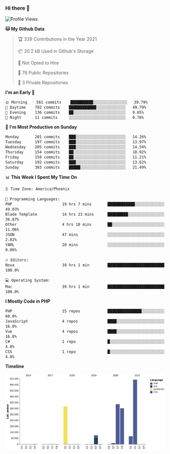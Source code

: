 ### Hi there 👋

<!--START_SECTION:waka-->
![Profile Views](http://img.shields.io/badge/Profile%20Views-4-blue)

**🐱 My Github Data** 

> 🏆 339 Contributions in the Year 2021
 > 
> 📦 20.2 kB Used in Github's Storage 
 > 
> 🚫 Not Opted to Hire
 > 
> 📜 76 Public Repositories 
 > 
> 🔑 3 Private Repositories  
 > 
**I'm an Early 🐤** 

```text
🌞 Morning    561 commits    ██████████░░░░░░░░░░░░░░░   39.79% 
🌆 Daytime    702 commits    ████████████░░░░░░░░░░░░░   49.79% 
🌃 Evening    136 commits    ██░░░░░░░░░░░░░░░░░░░░░░░   9.65% 
🌙 Night      11 commits     ░░░░░░░░░░░░░░░░░░░░░░░░░   0.78%

```
📅 **I'm Most Productive on Sunday** 

```text
Monday       201 commits    ███░░░░░░░░░░░░░░░░░░░░░░   14.26% 
Tuesday      197 commits    ███░░░░░░░░░░░░░░░░░░░░░░   13.97% 
Wednesday    205 commits    ███░░░░░░░░░░░░░░░░░░░░░░   14.54% 
Thursday     154 commits    ██░░░░░░░░░░░░░░░░░░░░░░░   10.92% 
Friday       158 commits    ██░░░░░░░░░░░░░░░░░░░░░░░   11.21% 
Saturday     192 commits    ███░░░░░░░░░░░░░░░░░░░░░░   13.62% 
Sunday       303 commits    █████░░░░░░░░░░░░░░░░░░░░   21.49%

```


📊 **This Week I Spent My Time On** 

```text
⌚︎ Time Zone: America/Phoenix

💬 Programming Languages: 
PHP                      19 hrs 7 mins       ████████████░░░░░░░░░░░░░   49.03% 
Blade Template           14 hrs 23 mins      █████████░░░░░░░░░░░░░░░░   36.87% 
Other                    4 hrs 18 mins       ██░░░░░░░░░░░░░░░░░░░░░░░   11.06% 
JSON                     47 mins             ░░░░░░░░░░░░░░░░░░░░░░░░░   2.02% 
YAML                     20 mins             ░░░░░░░░░░░░░░░░░░░░░░░░░   0.86%

🔥 Editors: 
Nova                     39 hrs 1 min        █████████████████████████   100.0%

💻 Operating System: 
Mac                      39 hrs 1 min        █████████████████████████   100.0%

```

**I Mostly Code in PHP** 

```text
PHP                      15 repos            ███████████████░░░░░░░░░░   60.0% 
JavaScript               4 repos             ████░░░░░░░░░░░░░░░░░░░░░   16.0% 
Vue                      4 repos             ████░░░░░░░░░░░░░░░░░░░░░   16.0% 
C#                       1 repo              █░░░░░░░░░░░░░░░░░░░░░░░░   4.0% 
CSS                      1 repo              █░░░░░░░░░░░░░░░░░░░░░░░░   4.0%

```


**Timeline**

![Chart not found](https://raw.githubusercontent.com/mikebronner/mikebronner/master/charts/bar_graph.png) 


<!--END_SECTION:waka-->

<!--
**mikebronner/mikebronner** is a ✨ _special_ ✨ repository because its `README.md` (this file) appears on your GitHub profile.

Here are some ideas to get you started:

- 🔭 I’m currently working on ...
- 🌱 I’m currently learning ...
- 👯 I’m looking to collaborate on ...
- 🤔 I’m looking for help with ...
- 💬 Ask me about ...
- 📫 How to reach me: ...
- 😄 Pronouns: ...
- ⚡ Fun fact: ...
-->
